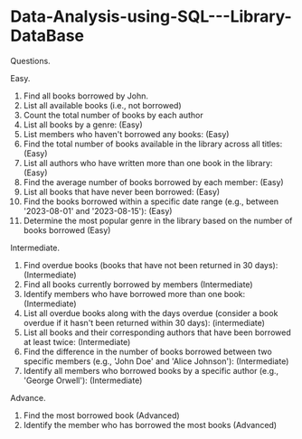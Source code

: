# Data-Analysis-using-SQL---Library-DataBase

Questions.

Easy.
1. Find all books borrowed by John. 
2. List all available books (i.e., not borrowed)
3. Count the total number of books by each author
4. List all books by a genre: (Easy)
5. List members who haven't borrowed any books: (Easy)
6. Find the total number of books available in the library across all titles: (Easy)
7. List all authors who have written more than one book in the library: (Easy)
8. Find the average number of books borrowed by each member: (Easy)
9. List all books that have never been borrowed: (Easy)
10. Find the books borrowed within a specific date range (e.g., between '2023-08-01' and '2023-08-15'): (Easy)
11. Determine the most popular genre in the library based on the number of books borrowed (Easy)

Intermediate.
1. Find overdue books (books that have not been returned in 30 days): (Intermediate)
2. Find all books currently borrowed by members (Intermediate)
3. Identify members who have borrowed more than one book: (Intermediate)
4. List all overdue books along with the days overdue (consider a book overdue if it hasn't been returned within 30 days): (intermediate)
5. List all books and their corresponding authors that have been borrowed at least twice: (Intermediate)
6. Find the difference in the number of books borrowed between two specific members (e.g., 'John Doe' and 'Alice Johnson'): (Intermediate)
7. Identify all members who borrowed books by a specific author (e.g., 'George Orwell'): (Intermediate)

Advance.
1. Find the most borrowed book (Advanced)
2. Identify the member who has borrowed the most books (Advanced)


